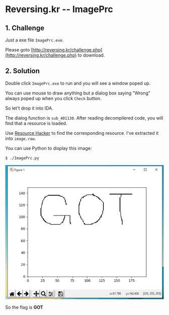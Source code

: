 # Reversing.kr -- ImagePrc

## 1. Challenge

Just a exe file `ImagePrc.exe`.

Please goto [http://reversing.kr/challenge.php](http://reversing.kr/challenge.php) to download.

## 2. Solution

Double click `ImagePrc.exe` to run and you will see a window poped up. 

You can use mouse to draw anything but a dialog box saying "Wrong" always poped up when you click `Check` button.

So let't drop it into IDA.

The dialog function is `sub_401130`. After reading decompilered code, you will find that a resource is loaded.

Use [Resource Hacker](http://angusj.com/resourcehacker/) to find the corresponding resource. I've extracted it into `image.raw`. 

You can use Python to display this image:

```bash
$ ./ImagePrc.py
```

![](capture0.png)

So the flag is __GOT__
